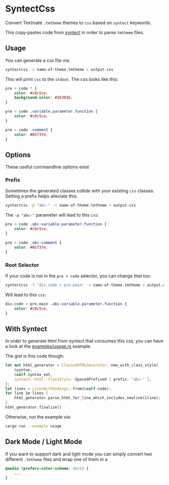 # SyntectCss

Convert Textmate `.tmtheme` themes to `css` based on `syntect` keywords.

This copy-pastes code from [syntect](https://github.com/trishume/syntect) in order to parse `tmtheme` files.

## Usage

You can generate a css file via:

``` sh
syntectcss -s name-of-theme.tmtheme > output.css
```

This will print `css` to the `stdout`. The css looks like this:

``` css
pre > code * {
	color: #c0c5ce;
	background-color: #2b303b;
}

pre > code .variable.parameter.function {
	color: #c0c5ce;
}

pre > code .comment {
	color: #65737e;
}
```

## Options

These useful commandline options exist

### Prefix

Sometimes the generated classes collide with your existing `css` classes. Setting a prefix helps alleviate this:

``` sh
syntectcss -p "abc-" -s name-of-theme.tmtheme > output.css
```

The `-p "abc-"` parameter will lead to this `css`:

``` css
pre > code .abc-variable.parameter.function {
	color: #c0c5ce;
}

pre > code .abc-comment {
	color: #65737e;
}
```

### Root Selector

If your code is not in the `pre > code` selector, you can change that too:

``` sh
syntectcss -f "div.code > pre.main" -s name-of-theme.tmtheme > output.css
```

Will lead to this `css`:

``` css
div.code > pre.main .abc-variable.parameter.function {
	color: #c0c5ce;
}
```

## With Syntect

In order to generate html from syntect that consumes this css, you can have a look at the [examples/usage.rs](examples/usage.rs) example.

The gist is this code though:

``` rs
let mut html_generator = ClassedHTMLGenerator::new_with_class_style(
    &syntax,
    &self.syntax_set,
    syntect::html::ClassStyle::SpacedPrefixed { prefix: "abc-" },
);
let lines = LinesWithEndings::from(&self.code);
for line in lines {
    html_generator.parse_html_for_line_which_includes_newline(&line);
}
html_generator.finalize()
```

Otherwise, run the example via:

``` sh
cargo run --example usage
```

## Dark Mode / Light Mode

If you want to support dark and light mode you can simply convert two different `.tmtheme` files and wrap
one of them in a 

``` css
@media (prefers-color-scheme: dark) {
    ...
}
```